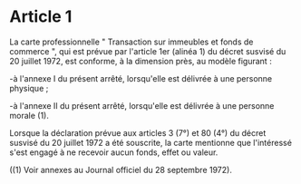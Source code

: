 # Article 1

La carte professionnelle " Transaction sur immeubles et fonds de commerce ", qui est prévue par l'article 1er (alinéa 1) du décret susvisé du 20 juillet 1972, est conforme, à la dimension près, au modèle figurant :

-à l'annexe I du présent arrêté, lorsqu'elle est délivrée à une personne physique ;

-à l'annexe II du présent arrêté, lorsqu'elle est délivrée à une personne morale (1).

Lorsque la déclaration prévue aux articles 3 (7°) et 80 (4°) du décret susvisé du 20 juillet 1972 a été souscrite, la carte mentionne que l'intéressé s'est engagé à ne recevoir aucun fonds, effet ou valeur.

((1) Voir annexes au Journal officiel du 28 septembre 1972).
